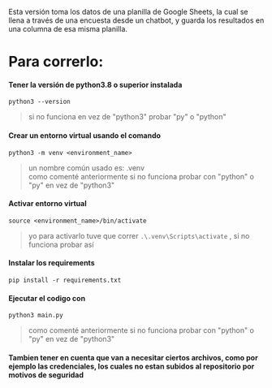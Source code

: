 Esta versión toma los datos de una planilla de Google Sheets, la cual se llena a través de una encuesta desde un chatbot, y guarda los resultados en una columna de esa misma planilla.

# Para correrlo:

#### Tener la versión de python3.8 o superior instalada

    python3 --version
    
>si no funciona en vez de "python3" probar "py" o "python"

#### Crear un entorno virtual usando el comando

    python3 -m venv <environment_name> 

>un nombre común usado es: .venv  
>como comenté anteriormente si no funciona probar con "python" o "py" en vez de "python3"

#### Activar entorno virtual

    source <environment_name>/bin/activate 

>yo para activarlo tuve que correr `.\.venv\Scripts\activate` , si no funciona probar así

#### Instalar los requirements

    pip install -r requirements.txt

#### Ejecutar el codigo con

    python3 main.py 

>como comenté anteriormente si no funciona probar con "python" o "py" en vez de "python3"

#### Tambien tener en cuenta que van a necesitar ciertos archivos, como por ejemplo las credenciales, los cuales no estan subidos al repositorio por motivos de seguridad